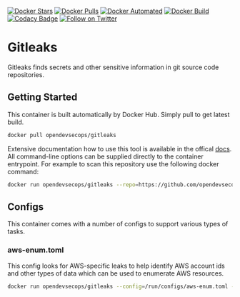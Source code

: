 [![Docker Stars](https://img.shields.io/docker/stars/opendevsecops/gitleaks.svg)](https://hub.docker.com/r/opendevsecops/gitleaks/)
[![Docker Pulls](https://img.shields.io/docker/pulls/opendevsecops/gitleaks.svg)](https://hub.docker.com/r/opendevsecops/gitleaks/)
[![Docker Automated](https://img.shields.io/docker/automated/opendevsecops/gitleaks.svg)](https://hub.docker.com/r/opendevsecops/gitleaks/)
[![Docker Build](https://img.shields.io/docker/build/opendevsecops/gitleaks.svg)](https://hub.docker.com/r/opendevsecops/gitleaks/)
[![Codacy Badge](https://api.codacy.com/project/badge/Grade/76f31a952a244277a92f42d0de3f833b)](https://www.codacy.com/app/OpenDevSecOps/docker-gitleaks?utm_source=github.com&amp;utm_medium=referral&amp;utm_content=opendevsecops/docker-gitleaks&amp;utm_campaign=Badge_Grade)
[![Follow on Twitter](https://img.shields.io/twitter/follow/opendevsecops.svg?logo=twitter)](https://twitter.com/opendevsecops)

# Gitleaks

Gitleaks finds secrets and other sensitive information in git source code repositories.

## Getting Started

This container is built automatically by Docker Hub. Simply pull to get latest build.

```sh
docker pull opendevsecops/gitleaks
```

Extensive documentation how to use this tool is available in the offical [docs](https://github.com/megafork/gitleaks). All command-line options can be supplied directly to the container entrypoint. For example to scan this repository use the following docker command:

```sh
docker run opendevsecops/gitleaks --repo=https://github.com/opendevsecops/docker-gitleaks
```

## Configs

This container comes with a number of configs to support various types of tasks.

### aws-enum.toml

This config looks for AWS-specific leaks to help identify AWS account ids and other types of data which can be used to enumerate AWS resources.

```sh
docker run opendevsecops/gitleaks --config=/run/configs/aws-enum.toml --github-org=target
```
